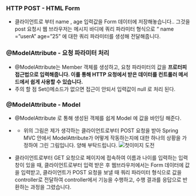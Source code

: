 ### HTTP POST - HTML Form

- 클라이언트로 부터 name , age 입력값을 Form 데이터에 저장해놓습니다.. 그것을 post 요청시 웹 브라우저는 메시지 바디에 쿼리 파라미터 형식으로 “ name =”userA” age=”25” 에 대한 쿼리 파라미터를 생성해 전달해줍니다.

### @ModelAttribute - 요청 파라미터 처리

- @ModelAttribute는 Member 객체를 생성하고, 요청 파라미터의 값을 **프로터피 접근법으로 입력해줍니다. 이를 통해 HTTP 요청에서 받은 데이터를 컨트롤러 메서드에서 쉽게 사용할 수 있습니다.**
- 주의 할 점 Set()메소드가 없으면 접근이 안되서 입력값이 null 로 처리 된다.

### @ModelAttribute - Model

- @ModelAttribute 로 통해 생성된 객체를 쉽게 Model 에 값을 바인딩 해준다.

- - 위의 그림은 제가 생각하는 클라이언트로부터 POST 요청을 받아 Spring MVC 안에서 ModelAttribute가 어떻게 작동하는지에 대한 하나의 상황을 가정하여 그린 그림입니다. 양해 부탁드립니다.
![첫이미지 도전](./image/스크린샷%202023-10-29%20오전%2012.21.30.png)

- 클라이언트로부터 GET 요청으로 페이지에 접속하여 이름과 나이를 입력하는 입력창이 있을 때, 클라이언트로부터 입력 받은 후 웹브라우저에서는 Form 데이터에 값을 입력받고,
  클라이언트가 POST 요청을 보낼 때 쿼리 파라미터 형식으로 값을 controller로 전달하여 controller에서 기능을 수행하고, 수행 결과를 응답으로 반환하는 과정을 그렸습니다.
